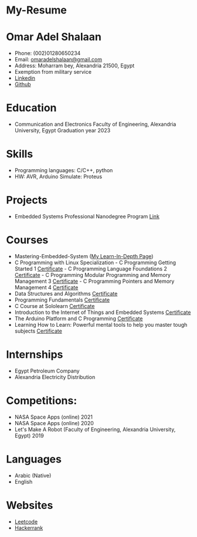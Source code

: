 # My-Resume

# Omar Adel Shalaan
  -	Phone: (002)01280650234
  -	Email: omaradelshalaan@gmail.com 
  -	Address: Moharram bey, Alexandria 21500, Egypt
  -	Exemption from military service
  - [Linkedin](https://www.linkedin.com/in/omar-adel-shalaan-67aaa714b/)
  - [Github](https://github.com/OmarAdelShalaan)
# Education
  -	 Communication and Electronics Faculty of Engineering, Alexandria University, Egypt Graduation year 2023

# Skills
  -	Programming languages: C/C++, python 
  -	HW: AVR, Arduino Simulate: Proteus 

# Projects 
  -	Embedded Systems Professional Nanodegree Program [Link](https://github.com/OmarAdelShalaan/Embedded-Systems-Professional-Nanodegree-Program) 

# Courses 
  -	Mastering-Embedded-System  ([My Learn-In-Depth Page](https://www.learn-in-depth.com/online-diploma/omaradelshalaan%40gmail.com))
  - C Programming with Linux Specialization
		- C Programming Getting Started 1  [Certificate]()
		- C Programming Language Foundations 2  [Certificate]()
		- C Programming Modular Programming and Memory Management 3  [Certificate]()
		- C Programming Pointers and Memory Management 4  [Certificate]()
  -	Data Structures and Algorithms  [Certificate](./Certificates/Data\Structures\and\Algorithms.jpg)  
  -	Programming Fundamentals  [Certificate]()  
  -	C Course at Sololearn  [Certificate]()   
  -	Introduction to the Internet of Things and Embedded Systems  [Certificate]() 
  -	The Arduino Platform and C Programming  [Certificate]()  
  -	Learning How to Learn: Powerful mental tools to help you master tough subjects  [Certificate]()  
  
# Internships 
  -	Egypt Petroleum Company 
  -	Alexandria Electricity Distribution 

# Competitions: 
  -	NASA Space Apps (online) 2021 
  -	NASA Space Apps (online) 2020 
  -	Let's Make A Robot (Faculty of Engineering, Alexandria University, Egypt) 2019

# Languages
  - Arabic (Native)
  - English

# Websites
  - [Leetcode](https://leetcode.com/OmarAdelShalaan/)
  - [Hackerrank](https://www.hackerrank.com/omaradelshalaan)
  